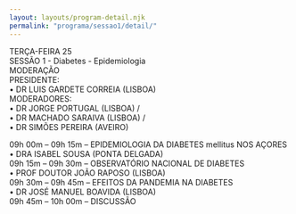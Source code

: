 ```yaml
---
layout: layouts/program-detail.njk
permalink: "programa/sessao1/detail/"
---
```

TERÇA-FEIRA 25  
SESSÃO 1 - Diabetes - Epidemiologia  
MODERAÇÃO  
PRESIDENTE:   
• DR LUIS GARDETE CORREIA (LISBOA)   
MODERADORES:   
• DR JORGE PORTUGAL (LISBOA) /  
• DR MACHADO SARAIVA (LISBOA) /   
• DR SIMÕES PEREIRA (AVEIRO)   

09h 00m – 09h 15m – EPIDEMIOLOGIA DA DIABETES mellitus NOS AÇORES   
• DRA ISABEL SOUSA (PONTA DELGADA)  
09h 15m – 09h 30m – OBSERVATÓRIO NACIONAL DE DIABETES   
• PROF DOUTOR JOÃO RAPOSO (LISBOA)  
09h 30m – 09h 45m – EFEITOS DA PANDEMIA NA DIABETES    
• DR JOSÉ MANUEL BOAVIDA (LISBOA)    
09h 45m – 10h 00m – DISCUSSÃO  